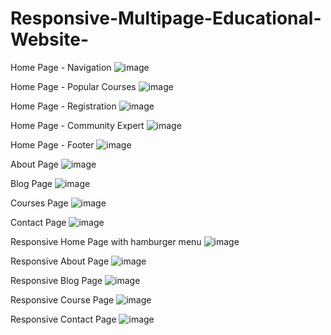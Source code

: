 # Responsive-Multipage-Educational-Website-

Home Page - Navigation
![image](https://user-images.githubusercontent.com/59092252/209788853-5671928f-0d44-479c-bf41-416722223dc1.png)

Home Page - Popular Courses
![image](https://user-images.githubusercontent.com/59092252/209789010-333d9287-6dc2-4304-ab1c-035bad451c3f.png)

Home Page - Registration
![image](https://user-images.githubusercontent.com/59092252/209789076-dd0eb050-8e46-4b35-8d85-2adb89f15f5a.png)

Home Page - Community Expert
![image](https://user-images.githubusercontent.com/59092252/209789208-11c938e3-16f0-4460-bdb2-95103902327a.png)

Home Page - Footer
![image](https://user-images.githubusercontent.com/59092252/209789350-31af62c7-b50a-4488-ad53-108fc90e79d2.png)

About Page
![image](https://user-images.githubusercontent.com/59092252/209789454-a4129ca8-1d02-4075-9345-8590e3acaab2.png)

Blog Page
![image](https://user-images.githubusercontent.com/59092252/209789534-5398db30-8ac0-4415-856c-566e1752fb5f.png)

Courses Page
![image](https://user-images.githubusercontent.com/59092252/209789631-c6d76d5c-3b93-4aa2-9dac-f50fdecc0879.png)

Contact Page
![image](https://user-images.githubusercontent.com/59092252/209789760-55a82ffa-ed1b-4fca-918f-7d901fd94f07.png)

Responsive Home Page with hamburger menu
![image](https://user-images.githubusercontent.com/59092252/209789962-a4fe5c33-626c-48da-bfad-af354d56a4a3.png)

Responsive About Page
![image](https://user-images.githubusercontent.com/59092252/209790037-19c87350-555e-48e3-99c4-566905d5e52b.png)

Responsive Blog Page
![image](https://user-images.githubusercontent.com/59092252/209790262-82abb645-41a0-4cca-a67d-8e1531b48a2e.png)

Responsive Course Page
![image](https://user-images.githubusercontent.com/59092252/209790393-7a76b2e2-8927-4290-a4ca-209854c6d5e7.png)

Responsive Contact Page
![image](https://user-images.githubusercontent.com/59092252/209790460-2fba195f-719a-406e-9c4a-37304e1f96cc.png)






